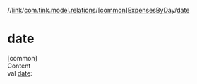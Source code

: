 //[link](../../index.md)/[com.tink.model.relations](../index.md)/[[common]ExpensesByDay](index.md)/[date](date.md)



# date  
[common]  
Content  
val [date](date.md): <ERROR CLASS>  



